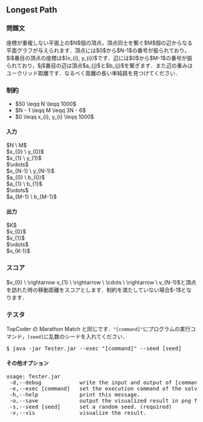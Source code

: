 <h2>Longest Path</h2>

<h3>問題文</h3>
座標が重複しない平面上の$N$個の頂点，頂点同士を繋ぐ$M$個の辺からなる平面グラフが与えられます．頂点には$0$から$N-1$の番号が振られており，$i$番目の頂点の座標は$(x_{i}, y_{i})$です．辺には$0$から$M-1$の番号が振られており，$j$番目の辺は頂点$a_{j}$と$b_{j}$を繋ぎます．また辺の重みはユークリッド距離です．なるべく距離の長い単純路を見つけてください．

<h3>制約</h3>
<ul>
<li>$50 \leqq N \leqq 1000$</li>
<li>$N - 1 \leqq M \leqq 3N - 6$</li>
<li>$0 \leqq x_{i}, y_{i} \leqq 1000$</li>
</ul>

<h4>入力</h4>
<div class = "iodata">
$N \ M$<br>
$x_{0} \ y_{0}$<br>
$x_{1} \ y_{1}$<br>
$\vdots$<br>
$x_{N-1} \ y_{N-1}$<br>
$a_{0} \ b_{0}$<br>
$a_{1} \ b_{1}$<br>
$\vdots$<br>
$a_{M-1} \ b_{M-1}$<br>
</div>

<h4>出力</h4>
<div class = "iodata">
$K$<br>
$v_{0}$<br>
$v_{1}$<br>
$\vdots$<br>
$v_{K-1}$<br>
</div>

<h3>スコア</h3>
$v_{0} \ \rightarrow v_{1} \ \rightarrow \ \cdots \ \rightarrow \ v_{N-1}$と頂点を訪れた時の移動距離をスコアとします．制約を満たしていない場合$-1$となります．

<h3>テスタ</h3>
TopCoder の Marathon Match と同じです．<code>"[command]"</code>にプログラムの実行コマンド，<code>[seed]</code>に乱数のシードを入れてください．
<div class = "iodata">
<pre>
$ java -jar Tester.jar --exec "[command]" --seed [seed]
</pre>
</div>

<h4>その他オプション</h4>
<pre>
usage: Tester.jar
 -d,--debug            write the input and output of [command] as a text file.
 -e,--exec [command]   set the execution command of the solver. (required)
 -h,--help             print this message.
 -o,--save             output the visualized result in png format.
 -s,--seed [seed]      set a random seed. (required)
 -v,--vis              visualize the result.
</pre>
